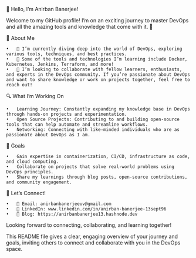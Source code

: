 👋 Hello, I’m Anirban Banerjee!

Welcome to my GitHub profile! I’m on an exciting journey to master DevOps and all the amazing tools and knowledge that come with it. 🌟

🚀 About Me

	•	🌱 I’m currently diving deep into the world of DevOps, exploring various tools, techniques, and best practices.
	•	🔧 Some of the tools and technologies I’m learning include Docker, Kubernetes, Jenkins, Terraform, and more!
	•	🤝 I’m looking to collaborate with fellow learners, enthusiasts, and experts in the DevOps community. If you’re passionate about DevOps and want to share knowledge or work on projects together, feel free to reach out!

🔍 What I’m Working On

	•	Learning Journey: Constantly expanding my knowledge base in DevOps through hands-on projects and experimentation.
	•	Open Source Projects: Contributing to and building open-source tools that can help automate and streamline workflows.
	•	Networking: Connecting with like-minded individuals who are as passionate about DevOps as I am.

🎯 Goals

	•	Gain expertise in containerization, CI/CD, infrastructure as code, and cloud computing.
	•	Collaborate on projects that solve real-world problems using DevOps principles.
	•	Share my learnings through blog posts, open-source contributions, and community engagement.

💬 Let’s Connect!

	•	📧 Email: anirbanbanerjeeuv@gmail.com
	•	💼 LinkedIn: www.linkedin.com/in/anirban-banerjee-13sept96
	•	📝 Blog: https://anirbanbanerjee13.hashnode.dev

Looking forward to connecting, collaborating, and learning together!

This README file gives a clear, engaging overview of your journey and goals, inviting others to connect and collaborate with you in the DevOps space.
